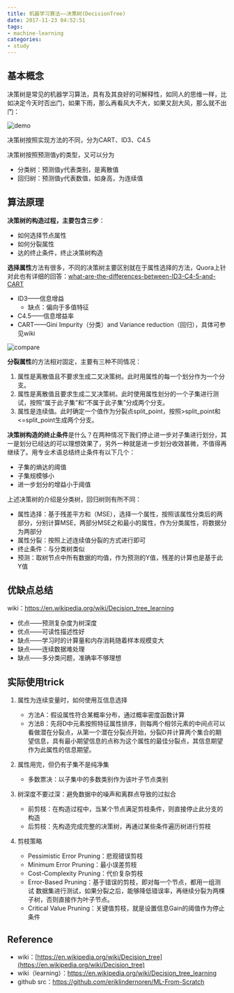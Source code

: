 ```yaml
---
title: 机器学习算法——决策树(DecisionTree)
date: 2017-11-23 04:52:51
tags:
- machine-learning
categories:
- study
---
```


## 基本概念
决策树是常见的机器学习算法，具有及其良好的可解释性，如同人的思维一样，比如决定今天时否出门，如果下雨，那么再看风大不大，如果又刮大风，那么就不出门：

<!--more-->

![demo](demo.png)



决策树按照实现方法的不同，分为CART、ID3、C4.5

决策树按照预测值y的类型，又可以分为

* 分类树：预测值y代表类别，是离散值
* 回归树：预测值y代表数值，如身高，为连续值


## 算法原理

**决策树的构造过程，主要包含三步**：

* 如何选择节点属性
* 如何分裂属性
* 达的终止条件，终止决策树构造

**选择属性**方法有很多，不同的决策树主要区别就在于属性选择的方法，Quora上针对此也有详细的回答：[what-are-the-differences-between-ID3-C4-5-and-CART](https://www.quora.com/What-are-the-differences-between-ID3-C4-5-and-CART)

* ID3——信息增益
	* 缺点：偏向于多值特征
* C4.5——信息增益率
* CART——Gini Impurity（分类）and Variance reduction（回归），具体可参见wiki


![compare](compare.webp)



**分裂属性**的方法相对固定，主要有三种不同情况：

1. 属性是离散值且不要求生成二叉决策树。此时用属性的每一个划分作为一个分支。
2. 属性是离散值且要求生成二叉决策树。此时使用属性划分的一个子集进行测试，按照“属于此子集”和“不属于此子集”分成两个分支。
3. 属性是连续值。此时确定一个值作为分裂点split_point，按照>split_point和<=split_point生成两个分支。

**决策树构造的终止条件**是什么？在两种情况下我们停止进一步对子集进行划分，其一是划分已经达的可以理想效果了，另外一种就是进一步划分收效甚微，不值得再继续了。用专业术语总结终止条件有以下几个：

* 子集的熵达的阈值
* 子集规模够小
* 进一步划分的增益小于阈值


上述决策树的介绍是分类树，回归树则有所不同：
* 属性选择：基于残差平方和（MSE），选择一个属性，按照该属性分类后的两部分，分别计算MSE，两部分MSE之和最小的属性，作为分类属性，将数据分为两部分
* 属性分裂：按照上述连续值分裂的方式进行即可
* 终止条件：与分类树类似
* 预测：取树节点中所有数据的均值，作为预测的Y值，残差的计算也是基于此Y值


## 优缺点总结

wiki：https://en.wikipedia.org/wiki/Decision_tree_learning

* 优点——预测复杂度为树深度
* 优点——可读性描述性好
* 缺点——学习时的计算量和内存消耗随着样本规模变大
* 缺点——连续数据难处理
* 缺点——多分类问题，准确率不够理想

## 实际使用trick

1. 属性为连续变量时，如何使用互信息选择

	* 方法A：假设属性符合某概率分布，通过概率密度函数计算
	* 方法B：先将D中元素按照特征属性排序，则每两个相邻元素的中间点可以看做潜在分裂点，从第一个潜在分裂点开始，分裂D并计算两个集合的期望信息，具有最小期望信息的点称为这个属性的最佳分裂点，其信息期望作为此属性的信息期望。

2. 属性用完，但仍有子集不是纯净集
	* 多数票决：以子集中的多数类别作为该叶子节点类别

3. 树深度不要过深：避免数据中的噪声和离群点导致的过拟合

	* 前剪枝：在构造过程中，当某个节点满足剪枝条件，则直接停止此分支的构造
	* 后剪枝：先构造完成完整的决策树，再通过某些条件遍历树进行剪枝

4. 剪枝策略

	* Pessimistic Error Pruning：悲观错误剪枝
	* Minimum Error Pruning：最小误差剪枝
	* Cost-Complexity Pruning：代价复杂剪枝
	* Error-Based Pruning：基于错误的剪枝，即对每一个节点，都用一组测试 数据集进行测试，如果分裂之后，能够降低错误率，再继续分裂为两棵子树，否则直接作为叶子节点。
	* Critical Value Pruning：关键值剪枝，就是设置信息Gain的阈值作为停止条件

## Reference

* wiki：[https://en.wikipedia.org/wiki/Decision_tree](https://en.wikipedia.org/wiki/Decision_tree)
* wiki（learning）：https://en.wikipedia.org/wiki/Decision_tree_learning
* github src：https://github.com/eriklindernoren/ML-From-Scratch

